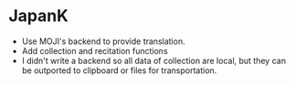 # JapanK

- Use MOJI's backend to provide translation.
- Add collection and recitation functions
- I didn't write a backend so all data of collection are local, but they can be outported to clipboard or files for transportation.
